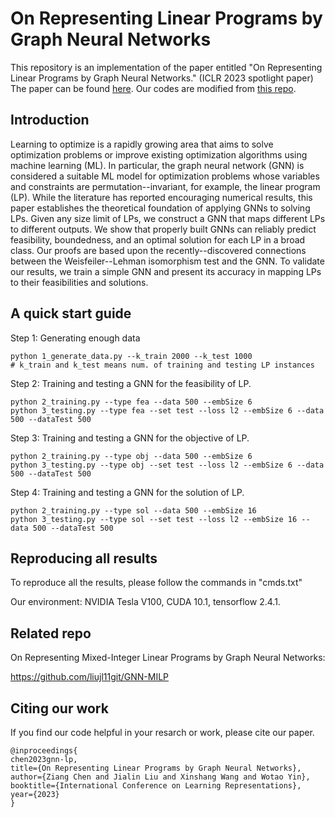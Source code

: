 # On Representing Linear Programs by Graph Neural Networks


This repository is an implementation of the paper entitled "On Representing Linear Programs by Graph Neural Networks." (ICLR 2023 spotlight paper) The paper can be found [here](https://openreview.net/forum?id=cP2QVK-uygd). Our codes are modified from [this repo](https://github.com/ds4dm/learn2branch).

## Introduction

Learning to optimize is a rapidly growing area that aims to solve optimization problems or improve existing optimization algorithms using machine learning (ML). In particular, the graph neural network (GNN) is considered a suitable ML model for optimization problems whose variables and constraints are permutation--invariant, for example, the linear program (LP). While the literature has reported encouraging numerical results, this paper establishes the theoretical foundation of applying GNNs to solving LPs. Given any size limit of LPs, we construct a GNN that maps different LPs to different outputs. We show that properly built GNNs can reliably predict feasibility, boundedness, and an optimal solution for each LP in a broad class. Our proofs are based upon the recently--discovered connections between the Weisfeiler--Lehman isomorphism test and the GNN. To validate our results, we train a simple GNN and present its accuracy in mapping LPs to their feasibilities and solutions.

## A quick start guide

Step 1: Generating enough data
```
python 1_generate_data.py --k_train 2000 --k_test 1000 
# k_train and k_test means num. of training and testing LP instances
```
Step 2: Training and testing a GNN for the feasibility of LP.
```
python 2_training.py --type fea --data 500 --embSize 6
python 3_testing.py --type fea --set test --loss l2 --embSize 6 --data 500 --dataTest 500
```
Step 3: Training and testing a GNN for the objective of LP.
```
python 2_training.py --type obj --data 500 --embSize 6
python 3_testing.py --type obj --set test --loss l2 --embSize 6 --data 500 --dataTest 500
```
Step 4: Training and testing a GNN for the solution of LP.
```
python 2_training.py --type sol --data 500 --embSize 16
python 3_testing.py --type sol --set test --loss l2 --embSize 16 --data 500 --dataTest 500
```

## Reproducing all results

To reproduce all the results, please follow the commands in "cmds.txt"

Our environment: NVIDIA Tesla V100, CUDA 10.1, tensorflow 2.4.1.

## Related repo

On Representing Mixed-Integer Linear Programs by Graph Neural Networks:

https://github.com/liujl11git/GNN-MILP

## Citing our work

If you find our code helpful in your resarch or work, please cite our paper.
```
@inproceedings{
chen2023gnn-lp,
title={On Representing Linear Programs by Graph Neural Networks},
author={Ziang Chen and Jialin Liu and Xinshang Wang and Wotao Yin},
booktitle={International Conference on Learning Representations},
year={2023}
}
```


